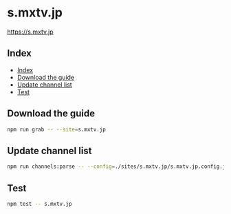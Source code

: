 # s.mxtv.jp

<https://s.mxtv.jp>

## Index

- [Index](#index)
- [Download the guide](#download-the-guide)
- [Update channel list](#update-channel-list)
- [Test](#test)

## Download the guide

```sh
npm run grab -- --site=s.mxtv.jp
```

## Update channel list

```sh
npm run channels:parse -- --config=./sites/s.mxtv.jp/s.mxtv.jp.config.js --output=./sites/s.mxtv.jp/s.mxtv.jp.channels.xml
```

## Test

```sh
npm test -- s.mxtv.jp
```
